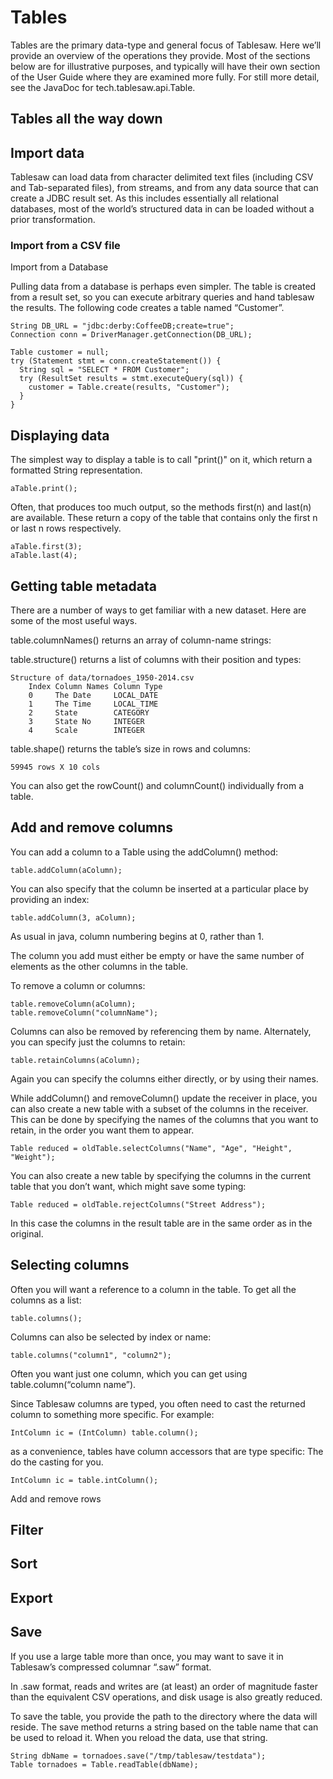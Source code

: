 Tables
======
Tables are the primary data-type and general focus of Tablesaw. Here we’ll provide an overview of the operations they provide. 
Most of the sections below are for illustrative purposes, and typically will have their own section of the User Guide where they are examined more fully. For still more detail, see the JavaDoc for tech.tablesaw.api.Table.

## Tables all the way down


## Import data

Tablesaw can load data from character delimited text files (including CSV and Tab-separated files), from streams, and from any data source that can create a JDBC result set. As this includes essentially all relational databases, most of the world’s structured data in can be loaded without a prior transformation. 

### Import from a CSV file

 

Import from a Database

Pulling data from a database is perhaps even simpler. The table is created from a result set, so you can execute arbitrary queries and hand tablesaw the results. The following code creates a table named “Customer”.

    String DB_URL = "jdbc:derby:CoffeeDB;create=true";
    Connection conn = DriverManager.getConnection(DB_URL);
    
    Table customer = null; 
    try (Statement stmt = conn.createStatement()) {
      String sql = "SELECT * FROM Customer";
      try (ResultSet results = stmt.executeQuery(sql)) {
        customer = Table.create(results, "Customer");
      }
    }

## Displaying data

The simplest way to display a table is to call "print()" on it, which return a formatted String representation.
 
    aTable.print();
    
Often, that produces too much output, so the methods first(n) and last(n) are available. These return a copy of the table that contains only the first n or last n rows respectively.

    aTable.first(3);
    aTable.last(4); 

## Getting table metadata

There are a number of ways to get familiar with a new dataset. Here are some of the most useful ways.

table.columnNames() returns an array of column-name strings: 

table.structure() returns a list of columns with their position and types:

    Structure of data/tornadoes_1950-2014.csv
        Index Column Names Column Type 
        0     The Date     LOCAL_DATE  
        1     The Time     LOCAL_TIME  
        2     State        CATEGORY    
        3     State No     INTEGER     
        4     Scale        INTEGER 
            
           
table.shape() returns the table’s size in rows and columns:

    59945 rows X 10 cols

You can also get the rowCount() and columnCount() individually from a table.

## Add and remove columns

You can add a column to a Table using the addColumn() method:

    table.addColumn(aColumn);
    
You can also specify that the column be inserted at a particular place by providing an index:

    table.addColumn(3, aColumn);
    
As usual in java, column numbering begins at 0, rather than 1.

The column you add must either be empty or have the same number of elements as the other columns in the table.

To remove a column or columns:

    table.removeColumn(aColumn);
    table.removeColumn("columnName");
    
Columns can also be removed by referencing them by name. Alternately, you can specify just the columns to retain:

    table.retainColumns(aColumn);
    
Again you can specify the columns either directly, or by using their names.

While addColumn() and removeColumn() update the receiver in place, you can also create a new table with a subset of the columns in the receiver. This can be done by specifying the names of the columns that you want to retain, in the order you want them to appear.

    Table reduced = oldTable.selectColumns("Name", "Age", "Height", "Weight");

You can also create a new table by specifying the columns in the current table that you don’t want, which might save some typing:

    Table reduced = oldTable.rejectColumns("Street Address");

In this case the columns in the result table are in the same order as in the original.

## Selecting columns

Often you will want a reference to a column in the table. To get all the columns as a list:

    table.columns();
    
Columns can also be selected by index or name:

    table.columns("column1", "column2");

Often you want just one column, which you can get using table.column(“column name”).

Since Tablesaw columns are typed, you often need to cast the returned column to something more specific. For example:

    IntColumn ic = (IntColumn) table.column();

as a convenience, tables have column accessors that are type specific: The do the casting for you.

    IntColumn ic = table.intColumn();
    
Add and remove rows

 
## Filter

 

## Sort

 

## Export

 

## Save

If you use a large table more than once, you may want to save it in Tablesaw’s compressed columnar “.saw” format.

In .saw format, reads and writes are (at least) an order of magnitude faster than the equivalent CSV operations, and disk usage is also greatly reduced.

To save the table, you provide the path to the directory where the data will reside.  The save method returns a string based on the table name that can be used to reload it. When you reload the data, use that string.

    String dbName = tornadoes.save("/tmp/tablesaw/testdata");
    Table tornadoes = Table.readTable(dbName);
